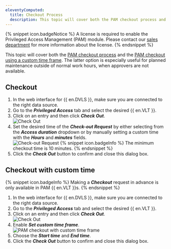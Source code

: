 ```yaml
---
eleventyComputed:
  title: Checkout Process
  description: This topic will cover both the PAM checkout process and the PAM checkout using a custom time frame.
---
```

{% snippet icon.badgeNotice %} 
A license is required to enable the Privileged Access Management (PAM) module. Please contact our [sales department](mailto:sales@devolutions.net) for more information about the license. 
{% endsnippet %}  

This topic will cover both the [PAM checkout process](#checkout) and the [PAM checkout using a custom time frame](#checkout-with-custom-time). The latter option is especially useful for planned maintenance outside of normal work hours, when approvers are not available.

## Checkout
1. In the web interface for {{ en.DVLS }}, make sure you are connected to the right data source.
1. Go to the ***Privileged Access*** tab and select the desired {{ en.VLT }}.
1. Click on an entry and then click ***Check Out***.  
![Check Out](https://webdevolutions.azureedge.net/docs/en/server/ServerOp0033.png)
1. Set the desired time of the ***Check-out Request*** by either selecting from the ***Access duration*** dropdown or by manually setting a custom time with the ***Hours*** and ***minutes*** fields.  
![Check-out Request](https://webdevolutions.azureedge.net/docs/en/server/ServerOp0034.png)
   {% snippet icon.badgeInfo %}
   The minimum checkout time is 10 minutes.
   {% endsnippet %}  
1. Click the ***Check Out*** button to confirm and close this dialog box.

## Checkout with custom time
{% snippet icon.badgeInfo %}
Making a ***Checkout*** request in advance is only available in PAM {{ en.VLT }}s.
{% endsnippet %}  

1. In the web interface for {{ en.DVLS }}, make sure you are connected to the right data source.
1. Go to the ***Privileged Access*** tab and select the desired {{ en.VLT }}.
1. Click on an entry and then click ***Check Out***.  
![Check Out](https://webdevolutions.azureedge.net/docs/en/server/ServerOp0036.png)
1. Enable ***Set custom time frame***.  
![PAM checkout with custom time frame](https://webdevolutions.azureedge.net/docs/en/server/ServerOp0035.png)
1. Choose the ***Start time*** and ***End time***.
1. Click the ***Check Out*** button to confirm and close this dialog box.
